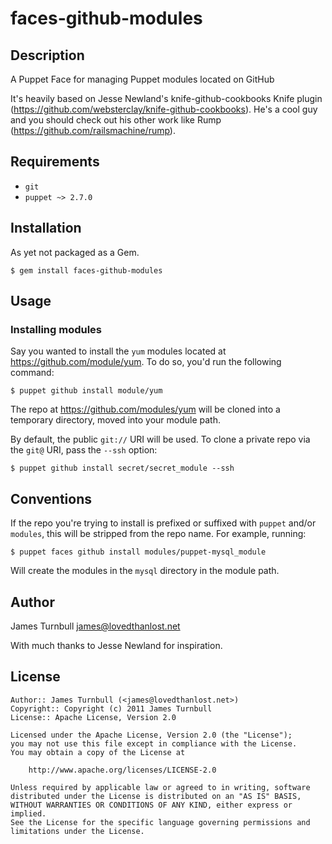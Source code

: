 faces-github-modules
====================

Description
-----------

A Puppet Face for managing Puppet modules located on GitHub

It's heavily based on Jesse Newland's knife-github-cookbooks Knife
plugin (https://github.com/websterclay/knife-github-cookbooks). He's a
cool guy and you should check out his other work like Rump
(https://github.com/railsmachine/rump).

Requirements
------------

* `git`
* `puppet ~> 2.7.0`

Installation
------------

As yet not packaged as a Gem.

    $ gem install faces-github-modules

Usage
-----

### Installing modules

Say you wanted to install the `yum` modules located at
https://github.com/module/yum. To do so, you'd run the following command:

    $ puppet github install module/yum

The repo at https://github.com/modules/yum will be cloned into a temporary
directory, moved into your module path.

By default, the public `git://` URI will be used. To clone a private repo via
the `git@` URI, pass the `--ssh` option:

    $ puppet github install secret/secret_module --ssh

Conventions
-----------

If the repo you're trying to install is prefixed or suffixed with
`puppet` and/or `modules`, this will be stripped from the repo name. For example, 
running:

    $ puppet faces github install modules/puppet-mysql_module

Will create the modules in the `mysql` directory in the module path.

Author
------

James Turnbull <james@lovedthanlost.net>

With much thanks to Jesse Newland for inspiration.

License
-------

    Author:: James Turnbull (<james@lovedthanlost.net>)
    Copyright:: Copyright (c) 2011 James Turnbull
    License:: Apache License, Version 2.0

    Licensed under the Apache License, Version 2.0 (the "License");
    you may not use this file except in compliance with the License.
    You may obtain a copy of the License at

        http://www.apache.org/licenses/LICENSE-2.0

    Unless required by applicable law or agreed to in writing, software
    distributed under the License is distributed on an "AS IS" BASIS,
    WITHOUT WARRANTIES OR CONDITIONS OF ANY KIND, either express or implied.
    See the License for the specific language governing permissions and
    limitations under the License.
